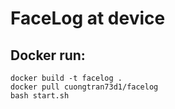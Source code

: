 # FaceLog at device

## Docker run:
```
docker build -t facelog . 
docker pull cuongtran73d1/facelog
bash start.sh
```

